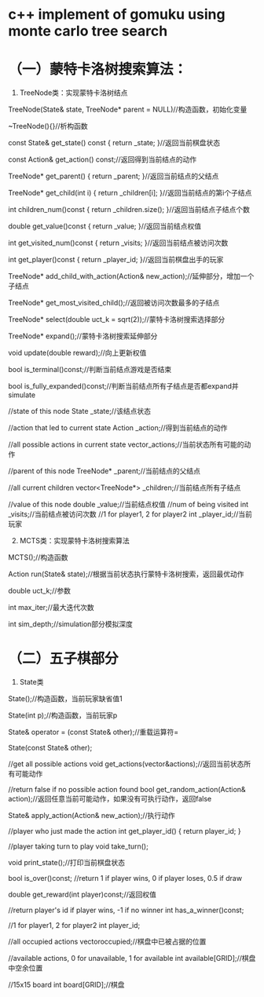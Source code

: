  # c++ implement of gomuku using monte carlo tree search
# （一）蒙特卡洛树搜索算法：
1. TreeNode类：实现蒙特卡洛树结点

TreeNode(State& state, TreeNode* parent = NULL)//构造函数，初始化变量

~TreeNode(){}//析构函数

const State& get_state() const { return _state; }//返回当前棋盘状态

const Action& get_action() const;//返回得到当前结点的动作

TreeNode* get_parent() { return _parent; }//返回当前结点的父结点

TreeNode* get_child(int i) { return _children[i]; }//返回当前结点的第i个子结点

int children_num()const { return _children.size(); }//返回当前结点子结点个数

double get_value()const { return _value; }//返回当前结点权值

int get_visited_num()const { return _visits; }//返回当前结点被访问次数

int get_player()const { return _player_id; }//返回当前棋盘出手的玩家

TreeNode* add_child_with_action(Action& new_action);//延伸部分，增加一个子结点

TreeNode* get_most_visited_child();//返回被访问次数最多的子结点

TreeNode* select(double uct_k = sqrt(2));//蒙特卡洛树搜索选择部分

TreeNode* expand();//蒙特卡洛树搜索延伸部分

void update(double reward);//向上更新权值

bool is_terminal()const;//判断当前结点游戏是否结束

bool is_fully_expanded()const;//判断当前结点所有子结点是否都expand并simulate

//state of this node
State _state;//该结点状态

//action that led to current state
Action _action;//得到当前结点的动作

//all possible actions in current state
vector<Action>_actions;//当前状态所有可能的动作
 
//parent of this node
TreeNode* _parent;//当前结点的父结点

//all current children
vector<TreeNode*> _children;//当前结点所有子结点

//value of this node
double _value;//当前结点权值
//num of being visited
int _visits;//当前结点被访问次数
//1 for player1, 2 for player2
int _player_id;//当前玩家

2. MCTS类：实现蒙特卡洛树搜索算法

MCTS();//构造函数

Action run(State& state);//根据当前状态执行蒙特卡洛树搜索，返回最优动作

double uct_k;//参数

int max_iter;//最大迭代次数

int sim_depth;//simulation部分模拟深度


# （二）五子棋部分
1. State类

State();//构造函数，当前玩家缺省值1

State(int p);//构造函数，当前玩家p

State& operator = (const State& other);//重载运算符=

State(const State& other);

//get all possible actions
void get_actions(vector<Action>&actions);//返回当前状态所有可能动作
 
//return false if no possible action found
bool get_random_action(Action& action);//返回任意当前可能动作，如果没有可执行动作，返回false
 
State& apply_action(Action& new_action);//执行动作
 
//player who just made the action
int get_player_id() { return player_id; }
 
//player taking turn to play
void take_turn();

void print_state();//打印当前棋盘状态
 
bool is_over()const;
//return 1 if player wins, 0 if player loses, 0.5 if draw
 
double get_reward(int player)const;//返回权值

//return player's id if player wins, -1 if no winner
int has_a_winner()const;

//1 for player1, 2 for player2
int player_id;

//all occupied actions
vector<int>occupied;//棋盘中已被占据的位置
 
//available actions, 0 for unavailable, 1 for available
int available[GRID];//棋盘中空余位置

//15x15 board
int board[GRID];//棋盘
